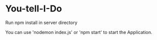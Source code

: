 # You-tell-I-Do
Run npm install in server directory

You can use 'nodemon index.js' or 'npm start' to start the Application. 

